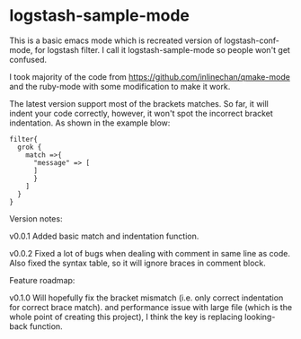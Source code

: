 # logstash-sample-mode
This is a basic emacs mode which is recreated version of logstash-conf-mode, for logstash filter.
I call it logstash-sample-mode so people won't get confused.

I took majority of the code from https://github.com/inlinechan/qmake-mode and the ruby-mode with some modification to make it work.

The latest version support most of the brackets matches. 
So far, it will indent your code correctly, however, it won't spot the incorrect bracket indentation.
As shown in the example blow: 

    filter{
      grok {
        match =>{
          "message" => [
          ]
          }
        ]
      }
    }

Version notes:

v0.0.1 Added basic match and indentation function.

v0.0.2 Fixed a lot of bugs when dealing with comment in same line as code. Also fixed the syntax table, so it will ignore braces in comment block.

Feature roadmap:

v0.1.0 Will hopefully fix the bracket mismatch (i.e. only correct indentation for correct brace match). and performance issue with large file (which is the whole point of creating this project), I think the key is replacing looking-back function.

